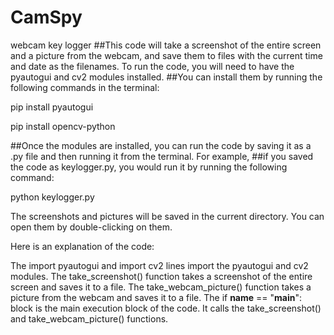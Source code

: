 # CamSpy
webcam key logger
##This code will take a screenshot of the entire screen and a picture from the webcam, and save them to files with the current time and date as the filenames. To run the code, you will need to have the pyautogui and cv2 modules installed.
##You can install them by running the following commands in the terminal:


pip install pyautogui

pip install opencv-python

##Once the modules are installed, you can run the code by saving it as a .py file and then running it from the terminal. For example,
##if you saved the code as keylogger.py, you would run it by running the following command:

python keylogger.py

The screenshots and pictures will be saved in the current directory. You can open them by double-clicking on them.

Here is an explanation of the code:

The import pyautogui and import cv2 lines import the pyautogui and cv2 modules.
The take_screenshot() function takes a screenshot of the entire screen and saves it to a file.
The take_webcam_picture() function takes a picture from the webcam and saves it to a file.
The if __name__ == "__main__": block is the main execution block of the code. It calls the take_screenshot() and take_webcam_picture() functions.

